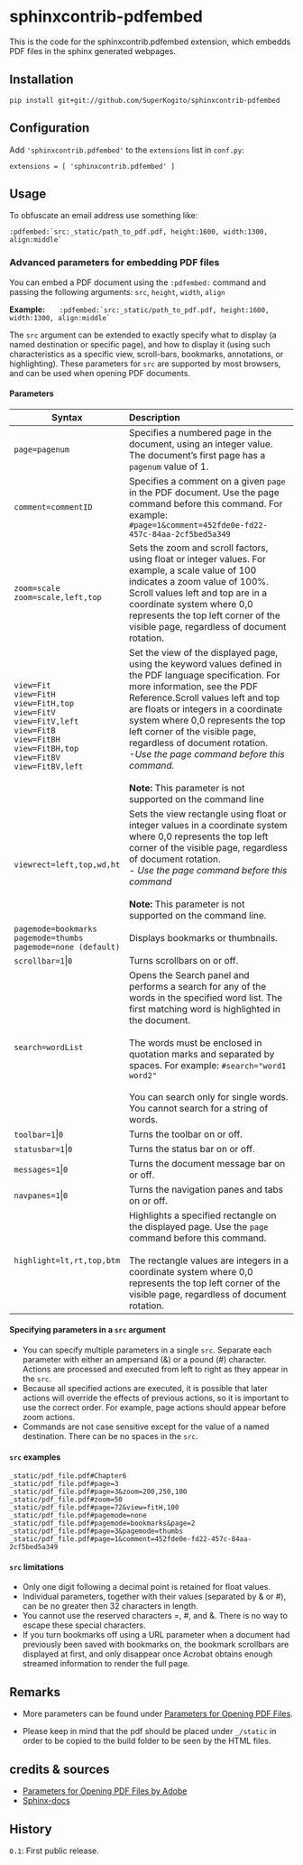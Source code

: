 #  sphinxcontrib-pdfembed
This is the code for the sphinxcontrib.pdfembed extension, which embedds PDF files in the sphinx generated webpages.

## Installation

   ``pip install git+git://github.com/SuperKogito/sphinxcontrib-pdfembed``

## Configuration
Add ``'sphinxcontrib.pdfembed'`` to the ``extensions`` list in ``conf.py``:

    extensions = [ 'sphinxcontrib.pdfembed' ]


## Usage
To obfuscate an email address use something like:

    :pdfembed:`src:_static/path_to_pdf.pdf, height:1600, width:1300, align:middle`





### Advanced parameters for embedding PDF files

You can embed a PDF document using the  ```:pdfembed:``` command and passing the following arguments: `src`, `height`, `width`, `align`

**Example:** ```    :pdfembed:`src:_static/path_to_pdf.pdf, height:1600, width:1300, align:middle` ```

The `src` argument can be extended to exactly specify what to display (a named destination or specific page), and how to display it (using such characteristics as a specific view, scroll-bars, bookmarks, annotations, or highlighting). These parameters for `src` are supported by most browsers, and can be used when opening PDF documents.

#### Parameters

| Syntax                                                                                                                                                                                                          |      Description                                                                                                                                                    |
|-----------------------------------------------------------------------------------------------------------------------------------------------------------------------------------------------------------------|:------------------------------------------------------------------------------------------------------------------------------------------------------------------|
| ```page=pagenum```                                                                                                                                                                                              | Specifies a numbered page in the document, using an integer value. The document’s first page has a `pagenum` value of 1.                                              |
| ```comment=commentID```                                                                                                                                                                                         | Specifies a comment on a given `page` in the PDF document. Use the page command before this command. For example:<br> `#page=1&comment=452fde0e-fd22-457c-84aa-2cf5bed5a349` |
| ```zoom=scale```<br>```zoom=scale,left,top```                                                                                                                                                                   | Sets the zoom and scroll factors, using float or integer values. For example, a scale value of 100 indicates a zoom value of 100%. <br> Scroll values left and top are in a coordinate system where 0,0 represents the top left corner of the visible page, regardless of document rotation.|
| ```view=Fit```<br>```view=FitH```<br>```view=FitH,top```<br>```view=FitV```<br>```view=FitV,left```<br>```view=FitB```<br>```view=FitBH```<br>```view=FitBH,top```<br>```view=FitBV```<br>```view=FitBV,left``` | Set the view of the displayed page, using the keyword values defined in the PDF language specification. For more information, see the PDF Reference.Scroll values left and top are floats or integers in a coordinate system where 0,0 represents the top left corner of the visible page, regardless of document rotation. <br>*-Use the page command before this command.* <br><br>**Note:** This parameter is not supported on the command line |
| ```viewrect=left,top,wd,ht```                                                                                                                                                                                   | Sets the view rectangle using float or integer values in a coordinate system where 0,0 represents the top left corner of the visible page, regardless of document rotation.<br> *- Use the page command before this command* <br><br> **Note:** This parameter is not supported on the command line. |
| ```pagemode=bookmarks```<br>```pagemode=thumbs```<br>```pagemode=none (default)```                                                                                                                              | Displays bookmarks or thumbnails.                      |
| ```scrollbar=1```</code>&#124;</code>```0```                                                                                                                                                                                             | Turns scrollbars on or off.                            |
| ```search=wordList```                                                                                                                                                                                           | Opens the Search panel and performs a search for any of the words in the specified word list. The first matching word is highlighted in the document.<br><br> The words must be enclosed in quotation marks and separated by spaces. For example: `#search="word1 word2"` <br><br>You can search only for single words. You cannot search for a string of words.   |
| ```toolbar=1```</code>&#124;</code>```0```                                                                                                                                                                                               | Turns the toolbar on or off.                           |
| ```statusbar=1```</code>&#124;</code>```0```                                                                                                                                                                                             | Turns the status bar on or off.                        |
| ```messages=1```</code>&#124;</code>```0```                                                                                                                                                                                              | Turns the document message bar on or off.              |
| ```navpanes=1```</code>&#124;</code>```0```                                                                                                                                                                                              | Turns the navigation panes and tabs on or off.         |
| ```highlight=lt,rt,top,btm```                                                                                                                                                                                   | Highlights a specified rectangle on the displayed page. Use the `page` command before this command.<br><br>The rectangle values are integers in a coordinate system where 0,0 represents the top left corner of the visible page, regardless of document rotation.|


#### Specifying parameters in a `src` argument

- You can specify multiple parameters in a single `src`. Separate each parameter with either an ampersand (&) or a pound (#) character. Actions are processed and executed from left to right as they appear in the `src`.
- Because all specified actions are executed, it is possible that later actions will override the effects of previous actions, so it is important to use the correct order. For example, page actions should appear before zoom actions.
- Commands are not case sensitive except for the value of a named destination. There can be no spaces in the `src`.

#### `src` examples
  ```
  _static/pdf_file.pdf#Chapter6
  _static/pdf_file.pdf#page=3
  _static/pdf_file.pdf#page=3&zoom=200,250,100
  _static/pdf_file.pdf#zoom=50
  _static/pdf_file.pdf#page=72&view=fitH,100
  _static/pdf_file.pdf#pagemode=none
  _static/pdf_file.pdf#pagemode=bookmarks&page=2
  _static/pdf_file.pdf#page=3&pagemode=thumbs
  _static/pdf_file.pdf#page=1&comment=452fde0e-fd22-457c-84aa-2cf5bed5a349
  ```

#### `src` limitations

-  Only one digit following a decimal point is retained for float values.
-  Individual parameters, together with their values (separated by & or #), can be no greater then 32 characters in length.
-  You cannot use the reserved characters =, #, and &. There is no way to escape these special characters.
-  If you turn bookmarks off using a URL parameter when a document had previously been saved with bookmarks on, the bookmark scrollbars are displayed at first, and only disappear once Acrobat obtains enough streamed information to render the full page.

## Remarks
- More parameters can be found under [Parameters for Opening PDF Files](https://www.adobe.com/content/dam/acom/en/devnet/acrobat/pdfs/pdf_open_parameters.pdf).
* Please keep in mind that the pdf should be placed under `_/static` in order to be copied to the build folder to be seen by the HTML files.


## credits & sources
- [Parameters for Opening PDF Files by Adobe](https://www.adobe.com/content/dam/acom/en/devnet/acrobat/pdfs/pdf_open_parameters.pdf)
- [Sphinx-docs](http://www.sphinx-doc.org/en/master/)

## History
`0.1`: First public release.
